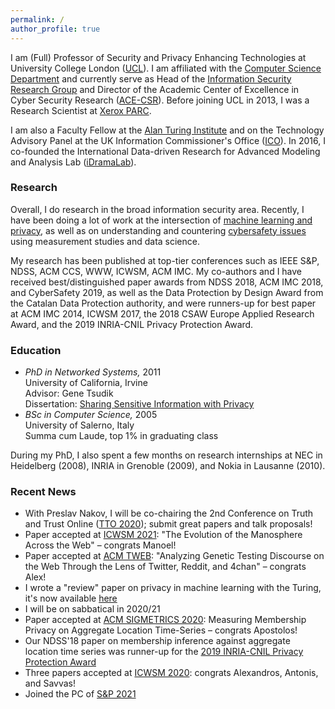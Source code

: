 ```yaml
---
permalink: /
author_profile: true
---
```


I am (Full) Professor of Security and Privacy Enhancing Technologies at University College London ([UCL](http://www.ucl.ac.uk/)). I am affiliated with the [Computer Science Department](http://www.cs.ucl.ac.uk/) and currently serve as Head of the [Information Security Research Group](http://sec.cs.ucl.ac.uk/) and Director of the Academic Center of Excellence in Cyber Security Research ([ACE-CSR](http://sec.cs.ucl.ac.uk/ace_csr/)). 
Before joining UCL in 2013, I was a Research Scientist at [Xerox PARC](http://www.parc.com/).

I am also a Faculty Fellow at the [Alan Turing Institute](https://emilianodc.com/index.html) and on the Technology Advisory Panel at the UK Information Commissioner's Office ([ICO](https://ico.org.uk/)). In 2016, I co-founded the International Data-driven Research for Advanced Modeling and Analysis Lab ([iDramaLab](https://idrama.science/)).

### Research

Overall, I do research in the broad information security area. Recently, I have been doing a lot of work at the intersection of [machine learning and privacy](https://emilianodc.com/privacyML), as well as on understanding and countering [cybersafety issues](https://emilianodc.com/cybersafety/) using measurement studies and data science.

My research has been published at top-tier conferences such as IEEE S&P, NDSS, ACM CCS, WWW, ICWSM, ACM IMC. My co-authors and I have received best/distinguished paper awards from NDSS 2018, ACM IMC 2018, and CyberSafety 2019, as well as the Data Protection by Design Award from the Catalan Data Protection authority, and were runners-up for best paper at ACM IMC 2014, ICWSM 2017, the 2018 CSAW Europe Applied Research Award, and the 2019 INRIA-CNIL Privacy Protection Award.

### Education
- *PhD in Networked Systems,* 2011   
  University of California, Irvine  
  Advisor: Gene Tsudik  
  Dissertation: [Sharing Sensitive Information with Privacy](https://emilianodc.com/PAPERS/dissertation.pdf) 
- *BSc in Computer Science,* 2005  
  University of Salerno, Italy  
  Summa cum Laude, top 1% in graduating class
 
During my PhD, I also spent a few months on research internships at NEC in Heidelberg (2008), INRIA in Grenoble (2009), and Nokia in Lausanne (2010).

<!--For a list of recent papers on machine learning and privacy, please see (https://emilianodc.com/privacyML) https://emilianodc.com/idrama-->

### Recent News
-	With Preslav Nakov, I will be co-chairing the 2nd Conference on Truth and Trust Online ([TTO 2020](http://truthandtrustonline.com/)); submit great papers and talk proposals!
-	Paper accepted at [ICWSM 2021](https://www.icwsm.org/): "The Evolution of the Manosphere Across the Web" &ndash; congrats Manoel!
-	Paper accepted at [ACM TWEB](https://dl.acm.org/journal/tweb): "Analyzing Genetic Testing Discourse on the Web Through the Lens of Twitter, Reddit, and 4chan" &ndash; congrats Alex!
-	I wrote a "review" paper on privacy in machine learning with the Turing, it's now available [here](https://arxiv.org/abs/2005.08679)
-	I will be on sabbatical in 2020/21
-	Paper accepted at [ACM SIGMETRICS 2020](https://www.sigmetrics.org/sigmetrics2020/): Measuring Membership Privacy on Aggregate Location Time-Series &ndash; congrats Apostolos!
-	Our NDSS'18 paper on membership inference against aggregate location time series was runner-up for the [2019 INRIA-CNIL Privacy Protection Award](https://www.cnil.fr/en/inria-and-cnil-award-2019-privacy-protection-prize-european-research-team)
-	Three papers accepted at [ICWSM 2020](https://icwsm.org/): congrats Alexandros, Antonis, and Savvas!  
-	Joined the PC of [S&P 2021](https://www.ieee-security.org/TC/SP2021/)
